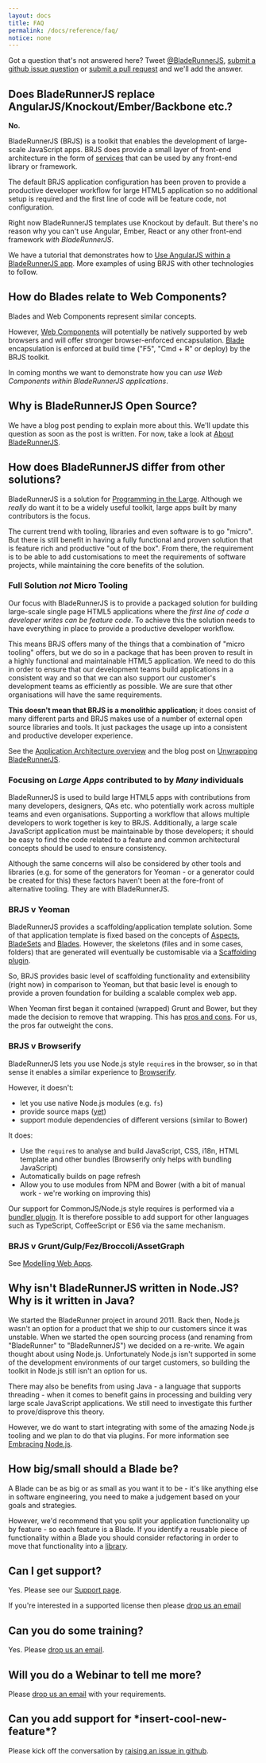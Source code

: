 ```yaml
---
layout: docs
title: FAQ
permalink: /docs/reference/faq/
notice: none
---
```


<div class="alert alert-warning">
    <p>
        Got a question that's not answered here? Tweet <a href="//twitter.com/bladerunnerjs">@BladeRunnerJS</a>, <a href="https://github.com/BladeRunnerJS/brjs-site/issues/new?title=Question%3A%20">submit a github issue question</a> or <a href="//github.com/BladeRunnerJS/brjs-site">submit a pull request</a> and we'll add the answer.
    </p>
</div>

## Does BladeRunnerJS replace AngularJS/Knockout/Ember/Backbone etc.?

**No.**

BladeRunnerJS (BRJS) is a toolkit that enables the development of large-scale JavaScript apps. BRJS does provide a small layer of front-end architecture in the form of [services](/docs/concepts/service_registry) that can be used by any front-end library or framework.

The default BRJS application configuration has been proven to provide a productive developer workflow for large HTML5 application so no additional setup is required and the first line of code will be feature code, not configuration.

Right now BladeRunnerJS templates use Knockout by default. But there's no reason why you can't use Angular, Ember, React or any other front-end framework *with BladeRunnerJS*.

We have a tutorial that demonstrates how to [Use AngularJS within a BladeRunnerJS app](http://bladerunnerjs.org/blog/using-angularjs-with-bladerunnerjs/). More examples of using BRJS with other technologies to follow.

## How do Blades relate to Web Components?

Blades and Web Components represent similar concepts.

However, [Web Components](http://www.w3.org/TR/components-intro/) will potentially be natively supported by web browsers and will offer stronger browser-enforced encapsulation. [Blade](/docs/concepts/blades/) encapsulation is enforced at build time ("F5", "Cmd + R" or deploy) by the BRJS toolkit.

In coming months we want to demonstrate how you can *use Web Components within BladeRunnerJS applications*.

## Why is BladeRunnerJS Open Source?

We have a blog post pending to explain more about this. We'll update this question as soon as the post is written. For now, take a look at [About BladeRunnerJS](/about/).

## How does BladeRunnerJS differ from other solutions?

BladeRunnerJS is a solution for [Programming in the Large](http://en.wikipedia.org/wiki/Programming_in_the_large_and_programming_in_the_small). Although we *really* do want it to be a widely useful toolkit, large apps built by many contributors is the focus.

The current trend with tooling, libraries and even software is to go "micro". But there is still benefit in having a fully functional and proven solution that is feature rich and productive "out of the box". From there, the requirement is to be able to add customisations to meet the requirements of software projects, while maintaining the core benefits of the solution.

### Full Solution *not* Micro Tooling

Our focus with BladeRunnerJS is to provide a packaged solution for building large-scale single page HTML5 applications where the *first line of code a developer writes can be feature code*. To achieve this the solution needs to have everything in place to provide a productive developer workflow.

This means BRJS offers many of the things that a combination of "micro tooling" offers, but we do so in a package that has been proven to result in a highly functional and maintainable HTML5 application. We need to do this in order to ensure that our development teams build applications in a consistent way and so that we can also support our customer's development teams as efficiently as possible. We are sure that other organisations will have the same requirements.

**This doesn't mean that BRJS is a monolithic application**; it does consist of many different parts and BRJS makes use of a number of external open source libraries and tools. It just packages the usage up into a consistent and productive developer experience.

See the [Application Architecture overview](/docs/concepts/app_architecture/) and the blog post on [Unwrapping BladeRunnerJS](http://bladerunnerjs.org/blog/unwrapping-bladerunnerjs/).

### Focusing on *Large Apps* contributed to by *Many* individuals

BladeRunnerJS is used to build large HTML5 apps with contributions from many developers, designers, QAs etc. who potentially work across multiple teams and even organisations. Supporting a workflow that allows multiple developers to work together is key to BRJS. Additionally, a large scale JavaScript application must be maintainable by those developers; it should be easy to find the code related to a feature and common architectural concepts should be used to ensure consistency.

Although the same concerns will also be considered by other tools and libraries (e.g. for some of the generators for Yeoman - or a generator could be created for this) these factors haven't been at the fore-front of alternative tooling. They are with BladeRunnerJS.

### BRJS v Yeoman

BladeRunnerJS provides a scaffolding/application template solution. Some of that application template is fixed based on the concepts of [Aspects](/docs/concepts/aspects), [BladeSets](/docs/concepts/bladesets) and [Blades](/docs/concepts/blades). However, the skeletons (files and in some cases, folders) that are generated will eventually be customisable via a [Scaffolding plugin](https://github.com/BladeRunnerJS/brjs/issues/126).

So, BRJS provides basic level of scaffolding functionality and extensibility (right now) in comparison to Yeoman, but that basic level is enough to provide a proven foundation for building a scalable complex web app.

When Yeoman first began it contained (wrapped) Grunt and Bower, but they made the decision to remove that wrapping. This has [pros and cons](https://github.com/yeoman/yeoman/issues/864). For us, the pros far outweight the cons.

### BRJS v Browserify

BladeRunnerJS lets you use Node.js style `require`s in the browser, so in that sense it enables a similar experience to [Browserify](http://browserify.org/).

However, it doesn't:

* let you use native Node.js modules (e.g. `fs`)
* provide source maps ([yet](https://github.com/BladeRunnerJS/brjs/issues/538))
* support module dependencies of different versions (similar to Bower)

It does:

* Use the `require`s to analyse and build JavaScript, CSS, i18n, HTML template and other bundles (Browserify only helps with bundling JavaScript)
* Automatically builds on page refresh
* Allow you to use modules from NPM and Bower (with a bit of manual work - we're working on improving this)

Our support for CommonJS/Node.js style requires is performed via a [bundler plugin](https://github.com/BladeRunnerJS/brjs/wiki/BladeRunnerJS-Plugin-Development-Guide#bundler-plug-in-relationships). It is therefore possible to add support for other languages such as TypeScript, CoffeeScript or ES6 via the same mechanism.

### BRJS v Grunt/Gulp/Fez/Broccoli/AssetGraph

See [Modelling Web Apps](/blog/modelling-webapps/).

<a name="nodejs"></a>
## Why isn't BladeRunnerJS written in Node.JS? Why is it written in Java?

We started the BladeRunner project in around 2011. Back then, Node.js wasn't an option for a product that we ship to our customers since it was unstable. When we started the open sourcing process (and renaming from "BladeRunner" to "BladeRunnerJS") we decided on a re-write. We again thought about using Node.js. Unfortunately Node.js isn't supported in some of the development environments of our target customers, so building the toolkit in Node.js still isn't an option for us.

There may also be benefits from using Java - a language that supports threading - when it comes to benefit gains in processing and building very large scale JavaScript applications. We still need to investigate this further to prove/disprove this theory.

However, we do want to start integrating with some of the amazing Node.js tooling and we plan to do that via plugins. For more information see [Embracing Node.js](http://bladerunnerjs.org/blog/embracing-nodejs/).

## How big/small should a Blade be?

A Blade can be as big or as small as you want it to be - it's like anything else in software engineering, you need to make a judgement based on your goals and strategies.

However, we'd recommend that you split your application functionality up by feature - so each feature is a Blade. If you identify a reusable piece of functionality within a Blade you should consider refactoring in order to move that functionality into a [library](/docs/concepts/libraries/).

## Can I get support?

Yes. Please see our [Support page](/support).

If you're interested in a supported license then please [drop us an email](mailto:bladerunnerjs@caplin.com)

## Can you do some training?

Yes. Please [drop us an email](mailto:bladerunnerjs@caplin.com).

## Will you do a Webinar to tell me more?

Please [drop us an email](mailto:bladerunnerjs@caplin.com) with your requirements.

## Can you add support for \*insert-cool-new-feature\*?

Please kick off the conversation by [raising an issue in github](https://github.com/BladeRunnerJS/brjs/issues/new).
